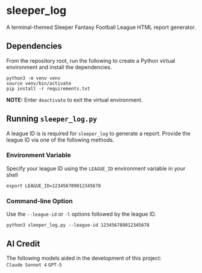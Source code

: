 # sleeper_log
A terminal-themed Sleeper Fantasy Football League HTML report generator.

## Dependencies
From the repository root, run the following to create a Python virtual environment and install the dependencies.
```Shell
python3 -m venv venv
source venv/bin/activate
pip install -r requirements.txt
```
**NOTE:** Enter `deactivate` to exit the virtual environment.

## Running `sleeper_log.py`
A league ID is is required for `sleeper_log` to generate a report. Provide the league ID via one of the following methods.
### Environment Variable
Specify your league ID using the `LEAGUE_ID` environment variable in your shell
```Shell
export LEAGUE_ID=123456789012345678
```
### Command-line Option
Use the `--league-id` or `-l` options followed by the league ID.
```Shell
python3 sleeper_log.py --league-id 123456789012345678
```

## AI Credit
The following models aided in the development of this project:  
`Claude Sonnet 4` `GPT-5`
